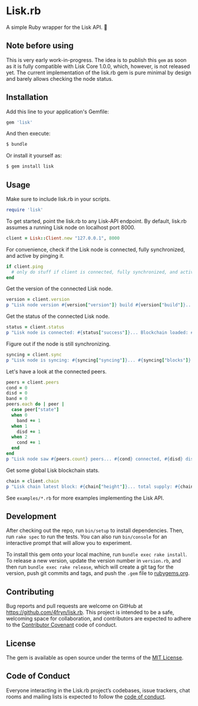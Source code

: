 # Lisk.rb

A simple Ruby wrapper for the Lisk API. 💎

## Note before using

This is very early work-in-progress. The idea is to publish this `gem` as soon as it is fully compatible with Lisk Core 1.0.0, which, however, is not released yet. The current implementation of the lisk.rb gem is pure minimal by design and barely allows checking the node status.

## Installation

Add this line to your application's Gemfile:

```ruby
gem 'lisk'
```

And then execute:

```bash
$ bundle
```

Or install it yourself as:

```bash
$ gem install lisk
```

## Usage

Make sure to include lisk.rb in your scripts.

```ruby
require 'lisk'
```

To get started, point the lisk.rb to any Lisk-API endpoint. By default, lisk.rb assumes a running Lisk node on localhost port 8000.

```ruby
client = Lisk::Client.new "127.0.0.1", 8000
```

For convenience, check if the Lisk node is connected, fully synchronized, and active by pinging it.

```ruby
if client.ping
  # only do stuff if client is connected, fully synchronized, and active ...
end
```

Get the version of the connected Lisk node.

```ruby
version = client.version
p "Lisk node version #{version["version"]} build #{version["build"]}..."
```

Get the status of the connected Lisk node.

```ruby
status = client.status
p "Lisk node is connected: #{status["success"]}... Blockchain loaded: #{status["loaded"]}..."
```

Figure out if the node is still synchronizing.

```ruby
syncing = client.sync
p "Lisk node is syncing: #{syncing["syncing"]}... #{syncing["blocks"]} remaining blocks to latest block #{syncing["height"]}..."
```

Let's have a look at the connected peers.

```ruby
peers = client.peers
cond = 0
disd = 0
band = 0
peers.each do | peer |
  case peer["state"]
  when 0
    band += 1
  when 1
    disd += 1
  when 2
    cond += 1
  end
end
p "Lisk node saw #{peers.count} peers... #{cond} connected, #{disd} disconnected, #{band} banned..."
```

Get some global Lisk blockchain stats.

```ruby
chain = client.chain
p "Lisk chain latest block: #{chain["height"]}... total supply: #{chain["supply"] / 1e8}... block reward: #{chain["reward"] / 1e8}"
```

See `examples/*.rb` for more examples implementing the Lisk API.

## Development

After checking out the repo, run `bin/setup` to install dependencies. Then, run `rake spec` to run the tests. You can also run `bin/console` for an interactive prompt that will allow you to experiment.

To install this gem onto your local machine, run `bundle exec rake install`. To release a new version, update the version number in `version.rb`, and then run `bundle exec rake release`, which will create a git tag for the version, push git commits and tags, and push the `.gem` file to [rubygems.org](https://rubygems.org).

## Contributing

Bug reports and pull requests are welcome on GitHub at https://github.com/4fryn/lisk.rb. This project is intended to be a safe, welcoming space for collaboration, and contributors are expected to adhere to the [Contributor Covenant](http://contributor-covenant.org) code of conduct.

## License

The gem is available as open source under the terms of the [MIT License](http://opensource.org/licenses/MIT).

## Code of Conduct

Everyone interacting in the Lisk.rb project’s codebases, issue trackers, chat rooms and mailing lists is expected to follow the [code of conduct](https://github.com/4fryn/lisk.rb/blob/master/CODE_OF_CONDUCT.md).
